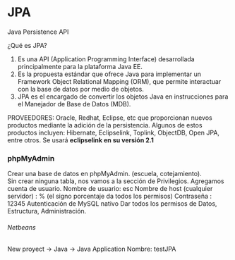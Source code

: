 # JPA
Java Persistence API

¿Qué es JPA?
<ol>
<li>Es una API (Application Programming Interface) desarrollada principalmente para la plataforma Java EE.</li>
<li>Es la propuesta estándar que ofrece Java para implementar un Framework Object Relational Mapping (ORM), 
  que permite interactuar con la base de datos por medio de objetos.</li>
<li>JPA es el encargado de convertir los objetos Java en instrucciones para el Manejador de Base de Datos (MDB).</li>
</ol>

PROVEEDORES: Oracle, Redhat, Eclipse, etc que proporcionan nuevos productos mediante la adición de la persistencia.
Algunos de estos productos incluyen: Hibernate, Eclipselink, Toplink, ObjectDB, Open JPA, entre otros.
Se usará <b>eclipselink en su versión 2.1</b>

<h3>phpMyAdmin</h3>
Crear una base de datos en phpMyAdmin. (escuela, cotejamiento).<br>
Sin crear ninguna tabla, nos vamos a la sección de Privilegios.
Agregamos cuenta de usuario.
  Nombre de usuario: esc
  Nombre de host (cualquier servidor) : % (el signo porcentaje da todos los permisos)
  Contraseña : 12345
  Autenticación de MySQL nativo
  Dar todos los permisos de Datos, Estructura, Administración.

<h6>Netbeans</h6>
New proyect -> Java -> Java Application
Nombre: testJPA




